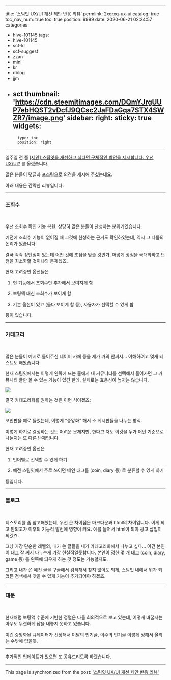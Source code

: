 
---
title: '스팀잇 UX/UI 개선 제안 반응 리뷰'
permlink: 2xqrxq-ux-ui
catalog: true
toc_nav_num: true
toc: true
position: 9999
date: 2020-06-21 02:24:57
categories:
- hive-101145
tags:
- hive-101145
- sct-kr
- sct-suggest
- zzan
- mini
- kr
- dblog
- jjm
- sct
thumbnail: 'https://cdn.steemitimages.com/DQmYJrgUUP7ebHQST2vDcfJ9QCsc2JaFDaGqa7STX4SWZR7/image.png'
sidebar:
    right:
        sticky: true
widgets:
    -
        type: toc
        position: right
---


일주일 전 쯤 [[제안] 스팀잇을 개선하고 싶다면 구체적인 방안을 제시합니다. 우선 UX/UI?](https://www.steemcoinpan.com/hive-101145/@glory7/ux-ui) 를 올렸습니다.

많은 분들이 댓글과 포스팅으로 의견을 제시해 주셨는데요.

아래 내용은 간략한 리뷰입니다.

---

### 조회수
<br>

우선 조회수 확인 기능 복원. 상당히 많은 분들이 찬성하는 분위기였습니다.

예전에 조회수 기능이 없어질 때 그것에 찬성하는 근거도 확인하였는데, 역시 그 나름의 논리가 있습니다. 

결국 각각 장단점이 있는데 어떤 것에 초점을 맞출 것인가, 어떻게 장점을 극대화하고 단점을 최소화할 것이냐의 문제겠죠. 

현재 고려중인 옵션들은

1. 현 기능에서 조회수만 추가해서 보여지게 함

2. 보팅액 대신 조회수가 보이게 함

3. 기본 옵션이 있고 (둘다 보이게 함 등), 사용자가 선택할 수 있게 함

등이 있습니다.

---

### 카테고리
<br>


많은 분들이 예시로 들어주신 네이버 카페 등을 제가 거의 안써서... 이해하려고 몇개 테스트도 해봤습니다.

현재 스팀잇에서는 이렇게 왼쪽에 뜨는 줄에서 내 커뮤니티를 선택해서 들어가면 그 커뮤니티 글만 볼 수 있는 기능이 있긴 한데, 실제로는 효용성이 높지는 않습니다.

![](https://cdn.steemitimages.com/DQmYJrgUUP7ebHQST2vDcfJ9QCsc2JaFDaGqa7STX4SWZR7/image.png)
<br>

결국 카테고리화를 원하는 것은 이런 식이겠죠:

![](https://cdn.steemitimages.com/DQmdTm7KM8vQmgKjTr6M5HvoJ98VsjiQfqezVcAc5ZRX4ag/image.png)
<br>

코인판을 예로 들었는데, 이렇게 "중앙화" 해서 소 게시판들을 나누는 방식.

이렇게 하기로 결정하는 것도 어려운 문제지만, 한다고 쳐도 이것을 누가 어떤 기준으로 나눌지는 또 다른 난제입니다.

현재 고려중인 옵션은

1. 언어별로 선택할 수 있게 하기

2. 예전 스팀잇에서 주로 쓰이던 메인 태그들 (coin, diary 등) 로 분류할 수 있게 하기

등입니다.

---

### 블로그
<br>

티스토리를 좀 참고해봤는데, 우선 큰 차이점은 마크다운과 html의 차이입니다. 이게 되고 안되고가 이후의 기능적 발전에 영향이 커요. 예를 들어서 html이 되야 광고 삽입이 되겠죠.

그냥 가장 단순한 레벨의, 내가 쓴 글들을 내가 카테고리화해서 나누고 싶다... 이건 본인이 태그 잘 써서 나누는게 가장 현실적일듯합니다. 본인이 정한 몇 개 태그 (coin, diary, game 등) 를 왼쪽에 띄우게 하는 것 정도는 가능할지도.

그리고 내가 쓴 예전 글을 구글에서 검색해서 찾지 않아도 되게, 스팀잇 내에서 뭐가 되었든 검색해서 찾을 수 있게 기능이 추가되어야 하겠죠.

---

### 대문
<br>

현재처럼 보팅액 수준에 기반한 정렬은 다들 회의적으로 보고 있는데, 어떻게 바꿀지는 아무도 뚜렷하게 답을 내놓지 못하고 있습니다.

이건 중앙화된 큐레이터가 선정해서 이달의 인기글, 이주의 인기글 이렇게 정해서 올리는 수밖에 없을듯.

---

추가적인 업데이트가 있으면 또 공유드리도록 하겠습니다.

- - -

This page is synchronized from the post: ['스팀잇 UX/UI 개선 제안 반응 리뷰'](https://steemit.com/@glory7/2xqrxq-ux-ui)
